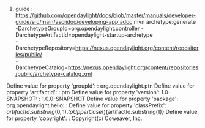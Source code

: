 1.  guide : https://github.com/opendaylight/docs/blob/master/manuals/developer-guide/src/main/asciidoc/developing-app.adoc
mvn archetype:generate -DarchetypeGroupId=org.opendaylight.controller -DarchetypeArtifactId=opendaylight-startup-archetype \
-DarchetypeRepository=https://nexus.opendaylight.org/content/repositories/public/ \
-DarchetypeCatalog=https://nexus.opendaylight.org/content/repositories/public/archetype-catalog.xml 

Define value for property 'groupId': : org.opendaylight.ptn
Define value for property 'artifactId': : ptn
Define value for property 'version': 1.0-SNAPSHOT: : 1.0.0-SNAPSHOT
Define value for property 'package': org.opendaylight.hello: :
Define value for property 'classPrefix': ${artifactId.substring(0,1).toUpperCase()}${artifactId.substring(1)}
Define value for property 'copyright': : Copyright(c) Coweaver, Inc.
